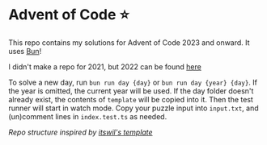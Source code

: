 # Advent of Code ⭐

This repo contains my solutions for Advent of Code 2023 and onward. It uses [Bun](https://bun.sh/)!

I didn't make a repo for 2021, but 2022 can be found [here](https://github.com/vegeta897/aoc2022)

To solve a new day, run `bun run day {day}` or `bun run day {year} {day}`. If the year is omitted, the current year will be used. If the day folder doesn't already exist, the contents of `template` will be copied into it. Then the test runner will start in watch mode. Copy your puzzle input into `input.txt`, and (un)comment lines in `index.test.ts` as needed.

_Repo structure inspired by [itswil's template](https://github.com/itswil/advent-of-code/)_

